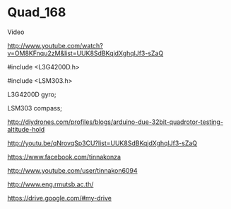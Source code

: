 Quad_168
========

Video

http://www.youtube.com/watch?v=OM8KFnqu2zM&list=UUK8SdBKqjdXghqlJf3-sZaQ

#include <L3G4200D.h>

#include <LSM303.h>

L3G4200D gyro;

LSM303 compass;

http://diydrones.com/profiles/blogs/arduino-due-32bit-quadrotor-testing-altitude-hold

http://youtu.be/qNrovqSp3CU?list=UUK8SdBKqjdXghqlJf3-sZaQ

https://www.facebook.com/tinnakonza

http://www.youtube.com/user/tinnakon6094

http://www.eng.rmutsb.ac.th/

https://drive.google.com/#my-drive
